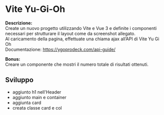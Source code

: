 Vite Yu-Gi-Oh  
===

**Descrizione:**  
Create un nuovo progetto utilizzando Vite e Vue 3 e definite i componenti necessari per strutturare il layout come da screenshot allegato.  
Al caricamento della pagina, effettuate una chiama ajax all’API di Vite Yu Gi Oh  
Documentazione: https://ygoprodeck.com/api-guide/  

**Bonus:**  
Creare un componente che mostri il numero totale di risultati ottenuti.

## Sviluppo
- aggiunto h1 nell'Header
- aggiunto main e container
- aggiunta card
- creata classe card e col